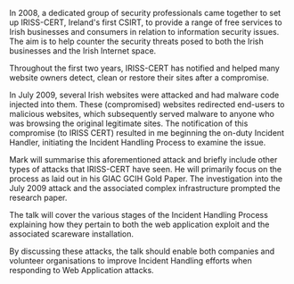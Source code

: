 In 2008, a dedicated group of security professionals came together to
set up IRISS-CERT, Ireland's first CSIRT, to provide a range of free
services to Irish businesses and consumers in relation to information
security issues. The aim is to help counter the security threats posed
to both the Irish businesses and the Irish Internet space.

Throughout the first two years, IRISS-CERT has notified and helped many
website owners detect, clean or restore their sites after a compromise.

In July 2009, several Irish websites were attacked and had malware code
injected into them. These (compromised) websites redirected end-users to
malicious websites, which subsequently served malware to anyone who was
browsing the original legitimate sites. The notification of this
compromise (to IRISS CERT) resulted in me beginning the on-duty Incident
Handler, initiating the Incident Handling Process to examine the issue.

Mark will summarise this aforementioned attack and briefly include other
types of attacks that IRISS-CERT have seen. He will primarily focus on
the process as laid out in his GIAC GCIH Gold Paper. The investigation
into the July 2009 attack and the associated complex infrastructure
prompted the research paper.

The talk will cover the various stages of the Incident Handling Process
explaining how they pertain to both the web application exploit and the
associated scareware installation.

By discussing these attacks, the talk should enable both companies and
volunteer organisations to improve Incident Handling efforts when
responding to Web Application attacks.